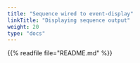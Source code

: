 ```yaml
---
title: "Sequence wired to event-display"
linkTitle: "Displaying sequence output"
weight: 20
type: "docs"
---
```


{{% readfile file="README.md" %}}

